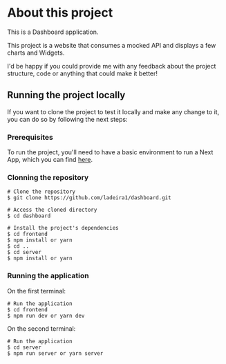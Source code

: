 # About this project

This is a Dashboard application.

This project is a website that consumes a mocked API and displays a few charts and Widgets.

I'd be happy if you could provide me with any feedback about the project structure, code or anything that could make it better!

## Running the project locally

If you want to clone the project to test it locally and make any change to it, you can do so by following the next steps:

### Prerequisites

To run the project, you'll need to have a basic environment to run a Next App, which you can find [here](https://nextjs.org/).

### Clonning the repository

```
# Clone the repository
$ git clone https://github.com/ladeira1/dashboard.git

# Access the cloned directory
$ cd dashboard

# Install the project's dependencies
$ cd frontend 
$ npm install or yarn
$ cd ..
$ cd server
$ npm install or yarn
```
### Running the application

On the first terminal:

```
# Run the application
$ cd frontend
$ npm run dev or yarn dev
```

On the second terminal:

```
# Run the application
$ cd server
$ npm run server or yarn server
```